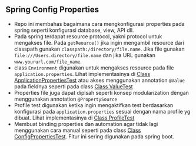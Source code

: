 ## Spring Config Properties

* Repo ini membahas bagaimana cara mengkonfigurasi properties pada spring seperti konfigurasi database, view, API dll.
* Pada spring terdapat resource protocol, yakni protocol untuk mengakses file. Pada `getReource()` jika ingin mengambil resource dari classpath gunakan `classpath:/directory/file.name`. Jika file gunakan `file:///Users.directory/file.name` dan jika URL gunakan `www.yoururl.com/file_name`.
* class `Environment` digunakan untuk mengakses resource pada file `application.properties`. Lihat implementasinya di [Class ApplicationPropertiesTest](https://github.com/ichwansh03/spring-config-properties/blob/main/src/test/java/com/ichwan/configproperties/properties/ApplicationPropertiesTest.java) atau akses menggunakan annotation `@Value` pada fieldnya seperti pada class [Class ValueTest](https://github.com/ichwansh03/spring-config-properties/blob/main/src/test/java/com/ichwan/configproperties/values/ValueTest.java)
* Properties file juga dapat dipisah seperti konsep modularization dengan menggunakan annotation `@PropertySource`
* Profile test digunakan ketika ingin mengaktifkan test berdasarkan konfigurasi pada `application.properties` sesuai dengan nama profile yg dibuat. Lihat implementasinya di [Class ProfileTest](https://github.com/ichwansh03/spring-config-properties/blob/main/src/test/java/com/ichwan/configproperties/profile/ProfileTest.java)
* Membuat binding properties dan automation agar tidak lagi menggunakan cara manual seperti pada class [Class ConfigPropertiesTest](https://github.com/ichwansh03/spring-config-properties/blob/main/src/test/java/com/ichwan/configproperties/configproperties/ConfigPropertiesTest.java). Fitur ini sering digunakan pada spring boot.
